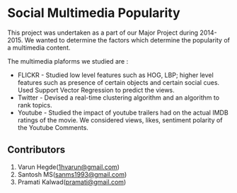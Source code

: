 # Social Multimedia Popularity

This project was undertaken as a part of our Major Project during 2014-2015. We wanted to determine the factors which determine the popularity of a multimedia content.

The multimedia plaforms we studied are :

+ FLICKR - Studied low level features such as HOG, LBP; higher level features such as presence of certain objects and certain social cues. Used Support Vector Regression to predict the views.
+ Twitter - Devised a real-time clustering algorithm and an algorithm to rank topics.
+ Youtube - Studied the impact of youtube trailers had on the actual IMDB ratings of the movie. We considered views, likes, sentiment polarity of the Youtube Comments.

## Contributors

1. Varun Hegde(1hvarun@gmail.com)
1. Santosh MS(sanms1993@gmail.com)
1. Pramati Kalwad(pramati@gmail.com)
